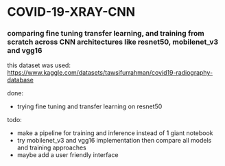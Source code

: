 # COVID-19-XRAY-CNN

### comparing fine tuning transfer learning, and training from scratch across CNN architectures like resnet50, mobilenet_v3 and vgg16

this dataset was used:
https://www.kaggle.com/datasets/tawsifurrahman/covid19-radiography-database

done:
- trying fine tuning and transfer learning on resnet50

todo:
- make a pipeline for training and inference instead of 1 giant notebook
- try mobilenet_v3 and vgg16 implementation then compare all models and training approaches
- maybe add a user friendly interface
